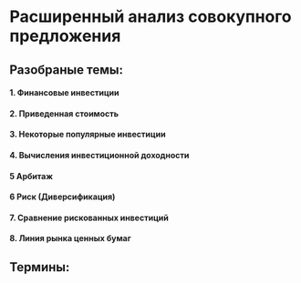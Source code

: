 # Расширенный анализ совокупного предложения

## Разобраные темы:

#### 1. Финансовые инвестиции

#### 2. Приведенная стоимость

#### 3. Некоторые популярные инвестиции

#### 4. Вычисления инвестиционной доходности

#### 5 Арбитаж

#### 6 Риск (Диверсификация)

#### 7. Сравнение рискованных инвестиций

#### 8. Линия рынка ценных бумаг

## Термины: